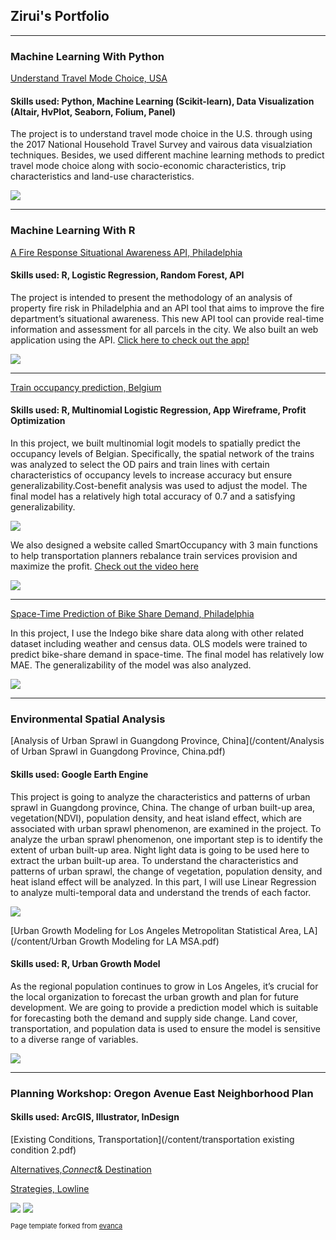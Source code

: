 ## Zirui's Portfolio
---
### Machine Learning With Python 

[Understand Travel Mode Choice, USA](https://hqiao97.github.io/travelmode/)

#### Skills used: Python, Machine Learning (Scikit-learn), Data Visualization (Altair, HvPlot, Seaborn, Folium, Panel)

The project is to understand travel mode choice in the U.S. through using the 2017 National Household Travel Survey and vairous data visualziation techniques. Besides, we used different machine learning methods to predict travel mode choice along with socio-economic characteristics, trip characteristics and land-use characteristics. 

<img src="images/mode-share-app2.png?raw=true"/>

---
### Machine Learning With R 

[A Fire Response Situational Awareness API, Philadelphia](/content/Fire_Response_Situational_Awareness_API.html)

#### Skills used: R, Logistic Regression, Random Forest, API

The project is intended to present the methodology of an analysis of property fire risk in Philadelphia and an API tool that aims to improve the fire department’s situational awareness. This new API tool can provide real-time information and assessment for all parcels in the city. We also built an web application using the API. [Click here to check out the app!](/cpln692_final/index.html)

<img src="images/fire_api.png?raw=true"/>

---
[Train occupancy prediction, Belgium](/content/occupancy_prediction.html)

#### Skills used: R, Multinomial Logistic Regression, App Wireframe, Profit Optimization

In this project, we built multinomial logit models to spatially predict the occupancy levels of Belgian. Specifically, the spatial network of the trains was analyzed to select the OD pairs and train lines with certain characteristics of occupancy levels to increase accuracy but ensure generalizability.Cost-benefit analysis was used to adjust the model. 
The final model has a relatively high total accuracy of 0.7 and a satisfying generalizability.

<img src="images/EA-spatial network.png?raw=true"/>

We also designed a website called SmartOccupancy with 3 main functions to help transportation planners rebalance train services provision and maximize the profit. <a href="https://www.youtube.com/watch?v=i8b7DR42uhw">Check out the video here</a>

<img src="images/trainoccupancy.png?raw=true"/>

---
[Space-Time Prediction of Bike Share Demand, Philadelphia](/content/Zirui_Chen_Bikeshare_Predict.html)

In this project, I use the Indego bike share data along with other related dataset including weather and census data. OLS models were trained to predict bike-share demand in space-time.
The final model has relatively low MAE. The generalizability of the model was also analyzed.

<img src="images/bikeshare.png?raw=true"/>

---
### Environmental Spatial Analysis 

[Analysis of Urban Sprawl in Guangdong Province, China](/content/Analysis of Urban Sprawl in Guangdong Province, China.pdf)

#### Skills used: Google Earth Engine

This project is going to analyze the characteristics and patterns of urban sprawl in Guangdong province, China. The change of urban built-up area, vegetation(NDVI), population density, and heat island effect, which are associated with urban sprawl phenomenon, are examined in the project. To analyze the urban sprawl phenomenon, one important step is to identify the extent of urban built-up area. Night light data is going to be used here to extract the urban built-up area. To understand the characteristics and patterns of urban sprawl, the change of vegetation, population density, and heat island effect will be analyzed. In this part, I will use Linear Regression to analyze multi-temporal data and understand the trends of each factor.

<img src="images/NDVI.png?raw=true"/>

[Urban Growth Modeling for Los Angeles Metropolitan Statistical Area, LA](/content/Urban Growth Modeling for LA MSA.pdf)

#### Skills used: R, Urban Growth Model

As the regional population continues to grow in Los Angeles, it’s crucial for the local organization to forecast the urban growth and plan for future development. We are going to provide a prediction model which is suitable for forecasting both the demand and supply side change. Land cover, transportation, and population data is used to ensure the model is sensitive to a diverse range of variables.

<img src="images/Urban Growth Modeling for LA MSA.jpg?raw=true"/>

---
### Planning Workshop: Oregon Avenue East Neighborhood Plan 

#### Skills used: ArcGIS, Illustrator, InDesign

[Existing Conditions, Transportation](/content/transportation existing condition 2.pdf)

[Alternatives,_Connect_& Destination](/content/Alternatives_Connect_Destination.pdf)

[Strategies, Lowline](/content/strategies_lowline.pdf)

<img src="images/existing condition.png?raw=true"/>

<img src="images/lowline.png?raw=true"/>

<p style="font-size:11px">Page template forked from <a href="https://github.com/evanca/quick-portfolio">evanca</a></p>
<!-- Remove above link if you don't want to attibute -->
